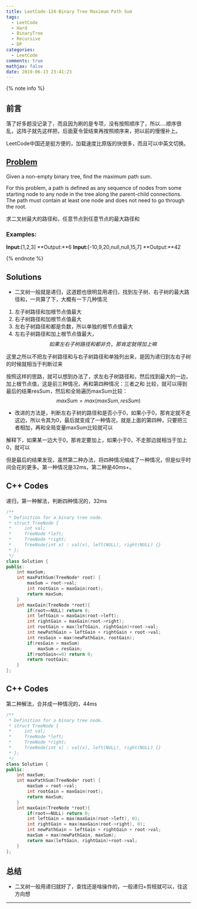 ```yaml
---
title: LeetCode-124-Binary Tree Maximum Path Sum
tags:
  - LeetCode
  - Hard
  - BinaryTree
  - Recursive
  - DP
categories:
  - LeetCode
comments: true
mathjax: false
date: 2019-06-13 23:41:23
---
```


<meta name="referrer" content="no-referrer" />

{% note info %}
## 前言
落了好多题没记录了，而且因为刷的是专项，没有按照顺序了，所以....顺序很乱，这阵子就先这样把，后面夏令营结束再按照顺序来，把以前的慢慢补上。

LeetCode中国还是挺方便的，加载速度比原版的快很多，而且可以中英文切换。

## [Problem](https://leetcode-cn.com/problems/binary-tree-maximum-path-sum/submissions/)   
Given a non-empty binary tree, find the maximum path sum.

For this problem, a path is defined as any sequence of nodes from some starting node to any node in the tree along the parent-child connections. The path must contain at least one node and does not need to go through the root.

求二叉树最大的路径和，任意节点到任意节点的最大路径和

### Examples:
**Input:**[1,2,3]
**Output:**6
**Input:**[-10,9,20,null,null,15,7]
**Output:**42

{% endnote %}
<!--more-->

## Solutions
- 二叉树一般就是递归，这道题也很明显用递归，找到左子树、右子树的最大路径和，一共算了下，大概有一下几种情况

1. 左子树路径和加根节点值最大
2. 右子树路径和加根节点值最大
3. 左右子树路径和都是负数，所以单独的根节点值最大
4. 左右子树路径和加上根节点值最大，$$ 如果左右子树路径和都非负，那肯定就得加上嘛 $$

这里之所以不把左子树路径和与右子树路径和单独列出来，是因为递归到左右子树的时候就相当于判断过来

按照这样的思路，就可以想到办法了，求左右子树路径和，然后找到最大的一边，加上根节点值，这是前三种情况，再和第四种情况：三者之和 比较，就可以得到最后的结果resSum，然后和全局遍历maxSum比较：$$ maxSum = max(maxSum, resSum) $$

- 改进的方法是，判断左右子树的路径和是否小于0，如果小于0，那肯定就不走这边，所以令其为0，最后就变成了一种情况，就是上面的第四种，只要把三者相加，再和全局变量maxSum比较就可以

解释下，如果某一边大于0，那肯定要加上，如果小于0，不走那边就相当于加上0，就可以

但是最后的结果发现，虽然第二种办法，将四种情况缩成了一种情况，但是似乎时间会花的更多。第一种情况是32ms，第二种是40ms+。


## C++ Codes
递归，第一种解法，判断四种情况的，32ms

```C++
/**
 * Definition for a binary tree node.
 * struct TreeNode {
 *     int val;
 *     TreeNode *left;
 *     TreeNode *right;
 *     TreeNode(int x) : val(x), left(NULL), right(NULL) {}
 * };
 */
class Solution {
public:
    int maxSum;
    int maxPathSum(TreeNode* root) {
        maxSum = root->val;
        int rootGain = maxGain(root);
        return maxSum;
    }
    int maxGain(TreeNode *root){
        if(root==NULL) return 0;
        int leftGain = maxGain(root->left);
        int rightGain = maxGain(root->right);
        int rootGain = max(leftGain, rightGain)+root->val;
        int newPathGain = leftGain + rightGain + root->val;
        int resGain = max(newPathGain, rootGain);
        if(resGain > maxSum)
            maxSum = resGain;
        if(rootGain<=0) return 0;
        return rootGain;
    }
};
```

## C++ Codes
第二种解法，合并成一种情况的，44ms

```C++
/**
 * Definition for a binary tree node.
 * struct TreeNode {
 *     int val;
 *     TreeNode *left;
 *     TreeNode *right;
 *     TreeNode(int x) : val(x), left(NULL), right(NULL) {}
 * };
 */
class Solution {
public:
    int maxSum;
    int maxPathSum(TreeNode* root) {
        maxSum = root->val;
        int rootGain = maxGain(root);
        return maxSum;
    }
    int maxGain(TreeNode *root){
        if(root==NULL) return 0;
        int leftGain = max(maxGain(root->left), 0);
        int rightGain = max(maxGain(root->right), 0);
        int newPathGain = leftGain + rightGain + root->val;
        maxSum = max(newPathGain, maxSum);
        return max(leftGain, rightGain)+root->val;
    }
};
```


## 总结
- 二叉树一般用递归就好了，查找还是啥操作的，一般递归+剪枝就可以，往这方向想 


------
